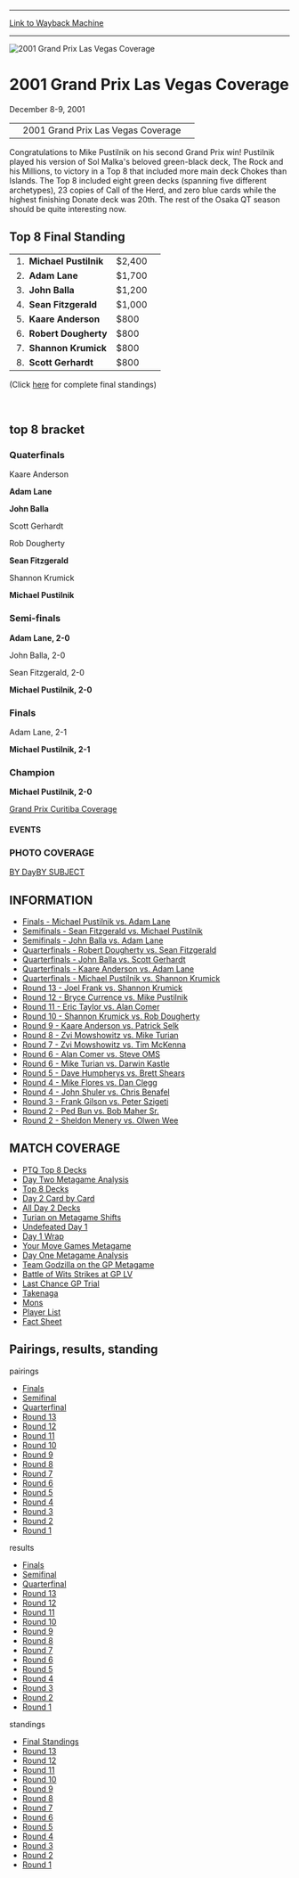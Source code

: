 
---
[Link to Wayback Machine](https://web.archive.org/web/20161103181619/http://magic.wizards.com/en/events/coverage/gplas01)

[_metadata_:description]:- "&#13; &#13; &#13; 2001 Grand Prix Las Vegas Coverage&#13; &#13; &#13;"
[_metadata_:generator]:- "Drupal 7 (http://drupal.org)"
[_metadata_:node]:- "839726"
[_metadata_:source]:- "div-block-system-main"
[_metadata_:title]:- "2001 Grand Prix Las Vegas Coverage"
[_metadata_:wayback_capture_timestamp]:- "2016-11-03 18:16:19"
[_metadata_:wayback_raw_url]:- "https://web.archive.org/web/20161103181619id_/http://magic.wizards.com/en/events/coverage/gplas01"
[_metadata_:wayback_url]:- "http://magic.wizards.com/en/events/coverage/gplas01"
---







![2001 Grand Prix Las Vegas Coverage](https://media.magic.wizards.com/images/banner/large_1_4.jpg)





2001 Grand Prix Las Vegas Coverage
==================================




December 8-9, 2001














|  |  |  |
| --- | --- | --- |
|  | 2001 Grand Prix Las Vegas Coverage |  |

Congratulations to Mike Pustilnik on his second Grand Prix win! Pustilnik played his version of Sol Malka's beloved green-black deck, The Rock and his Millions, to victory in a Top 8 that included more main deck Chokes than Islands. The Top 8 included eight green decks (spanning five different archetypes), 23 copies of Call of the Herd, and zero blue cards while the highest finishing Donate deck was 20th. The rest of the Osaka QT season should be quite interesting now.



Top 8 Final Standing
--------------------




|  |  |  |
| --- | --- | --- |
|  1.  **Michael Pustilnik** | $2,400 |
|  2.  **Adam Lane** | $1,700 |
|  3.  **John Balla** | $1,200 |
|  4.  **Sean Fitzgerald** | $1,000 |
|  5.  **Kaare Anderson** | $800 |
|  6.  **Robert Dougherty** | $800 |
|  7.  **Shannon Krumick** | $800 |
|  8.  **Scott Gerhardt** | $800 |


(Click [here](/en/articles/archive/event-coverage/final-standings-2015-11-16) for complete final standings)


 

top 8 bracket
-------------





### Quaterfinals





Kaare Anderson




**Adam Lane**






**John Balla**




Scott Gerhardt






Rob Dougherty




**Sean Fitzgerald**






Shannon Krumick




**Michael Pustilnik**







### Semi-finals





**Adam Lane, 2-0**




John Balla, 2-0






Sean Fitzgerald, 2-0




**Michael Pustilnik, 2-0**







### Finals





Adam Lane, 2-1




**Michael Pustilnik, 2-1**







### Champion





**Michael Pustilnik, 2-0**








[Grand Prix Curitiba Coverage](http://archive.wizards.com/sideboard/event.asp?event=GPCUR01)








#### EVENTS


### PHOTO COVERAGE


[BY Day](/en/articles/archive/event-coverage/2001-grand-prix-las-vegas-2015-11-16)[BY SUBJECT](/en/articles/archive/event-coverage/2001-grand-prix-las-vegas-2015-11-16)









INFORMATION
-----------


* [Finals - Michael Pustilnik vs. Adam Lane](/en/articles/archive/event-coverage/finals-michael-pustilnik-vs-adam-lane-2015-11-16)
* [Semifinals - Sean Fitzgerald vs. Michael Pustilnik](/en/articles/archive/event-coverage/semifinals-sean-fitzgerald-vs-michael-pustilnik-2015-11-16)
* [Semifinals - John Balla vs. Adam Lane](/en/articles/archive/event-coverage/semifinals-john-balla-vs-adam-lane-2015-11-16)
* [Quarterfinals - Robert Dougherty vs. Sean Fitzgerald](/en/articles/archive/event-coverage/quarterfinals-robert-dougherty-vs-sean-fitzgerald-2015-11-16)
* [Quarterfinals - John Balla vs. Scott Gerhardt](/en/articles/archive/event-coverage/quarterfinals-john-balla-vs-scott-gerhardt-2015-11-16)
* [Quarterfinals - Kaare Anderson vs. Adam Lane](/en/articles/archive/event-coverage/quarterfinals-kaare-anderson-vs-adam-lane-2015-11-16)
* [Quarterfinals - Michael Pustilnik vs. Shannon Krumick](/en/articles/archive/event-coverage/quarterfinals-michael-pustilnik-vs-shannon-krumick-2015-11-16)
* [Round 13 - Joel Frank vs. Shannon Krumick](/en/articles/archive/event-coverage/round-13-feature-match-joel-frank-vs-shannon-krumick-2015-11-16)
* [Round 12 - Bryce Currence vs. Mike Pustilnik](/en/articles/archive/event-coverage/round-12-feature-match-bryce-currence-vs-mike-pustilnik-2015-11-16)
* [Round 11 - Eric Taylor vs. Alan Comer](/en/articles/archive/event-coverage/round-11-feature-match-eric-taylor-vs-alan-comer-2015-11-16)
* [Round 10 - Shannon Krumick vs. Rob Dougherty](/en/articles/archive/event-coverage/round-10-feature-match-shannon-krumick-vs-rob-dougherty-2015-11-16)
* [Round 9 - Kaare Anderson vs. Patrick Selk](/en/articles/archive/event-coverage/round-9-feature-match-kaare-anderson-vs-patrick-selk-2015-11-16)
* [Round 8 - Zvi Mowshowitz vs. Mike Turian](/en/articles/archive/event-coverage/round-8-feature-match-zvi-mowshowitz-vs-mike-turian-2015-11-16)
* [Round 7 - Zvi Mowshowitz vs. Tim McKenna](/en/articles/archive/event-coverage/round-7-feature-match-zvi-mowshowitz-vs-tim-mckenna-2015-11-16)
* [Round 6 - Alan Comer vs. Steve OMS](/en/articles/archive/event-coverage/round-6-feature-match-alan-comer-vs-steve-oms-2015-11-16)
* [Round 6 - Mike Turian vs. Darwin Kastle](/en/articles/archive/event-coverage/round-6-feature-match-mike-turian-vs-darwin-kastle-2015-11-16)
* [Round 5 - Dave Humpherys vs. Brett Shears](/en/articles/archive/event-coverage/round-5-feature-match-dave-humpherys-vs-brett-shears-2015-11-16)
* [Round 4 - Mike Flores vs. Dan Clegg](/en/articles/archive/event-coverage/round-4-feature-match-mike-flores-vs-dan-clegg-2015-11-16)
* [Round 4 - John Shuler vs. Chris Benafel](/en/articles/archive/event-coverage/round-4-feature-match-john-shuler-vs-chris-benafel-2015-11-16)
* [Round 3 - Frank Gilson vs. Peter Szigeti](/en/articles/archive/event-coverage/round-3-feature-match-frank-gilson-vs-peter-szigeti-2015-11-16)
* [Round 2 - Ped Bun vs. Bob Maher Sr.](/en/articles/archive/event-coverage/round-2-feature-match-ped-bun-vs-bob-maher-sr-2015-11-16)
* [Round 2 - Sheldon Menery vs. Olwen Wee](/en/articles/archive/event-coverage/round-2-feature-match-sheldon-menery-vs-olwen-wee-2015-11-16)


MATCH COVERAGE
--------------


* [PTQ Top 8 Decks](/en/articles/archive/event-coverage/ptq-top-8-decks-2015-11-16)
* [Day Two Metagame Analysis](/en/articles/archive/event-coverage/grand-prix-las-vegas-day-two-metagame-analysis-2015-11-16)
* [Top 8 Decks](/en/articles/archive/event-coverage/top-8-decks-2015-11-16)
* [Day 2 Card by Card](/en/articles/archive/event-coverage/day-2-card-card-2015-11-16)
* [All Day 2 Decks](/en/articles/archive/event-coverage/all-64-day-2-decks-2015-11-16)
* [Turian on Metagame Shifts](/en/articles/archive/event-coverage/cmus-mike-turian-metagame-shifts-2015-11-16)
* [Undefeated Day 1](/en/articles/archive/event-coverage/undefeated-day-1-decks-2015-11-16)
* [Day 1 Wrap](/en/articles/archive/event-coverage/day-1-wrap-2015-11-16)
* [Your Move Games Metagame](/en/articles/archive/event-coverage/your-move-games-metagame-city-sin-2015-11-16)
* [Day One Metagame Analysis](/en/articles/archive/event-coverage/grand-prix-las-vegas-day-one-metagame-analysis-2015-11-16)
* [Team Godzilla on the GP Metagame](/en/articles/archive/event-coverage/team-godzilla-gp-metagame-2015-11-16)
* [Battle of Wits Strikes at GP LV](/en/articles/archive/event-coverage/battle-wits-strikes-gp-lv-2015-11-16)
* [Last Chance GP Trial](/en/articles/archive/event-coverage/last-chance-grand-prix-trial-las-vegas-2015-11-16)
* [Takenaga](/en/articles/archive/event-coverage/takenaga-2015-11-16)
* [Mons](/en/articles/archive/event-coverage/mons-2015-11-16)
* [Player List](/en/articles/archive/event-coverage/player-list-2015-11-16)
* [Fact Sheet](/en/articles/archive/event-coverage/2001-grand-prix-las-vegas-coverage-2015-11-16)


Pairings, results, standing
---------------------------



pairings


* [Finals](/en/articles/archive/event-coverage/finals-pairings-2015-11-16)
* [Semifinal](/en/articles/archive/event-coverage/semifinal-pairings-2015-11-16)
* [Quarterfinal](/en/articles/archive/event-coverage/quarterfinal-pairings-2015-11-16)
* [Round 13](/en/articles/archive/event-coverage/round-13-pairings-2015-11-16)
* [Round 12](/en/articles/archive/event-coverage/round-12-pairings-2015-11-16)
* [Round 11](/en/articles/archive/event-coverage/round-11-pairings-2015-11-16)
* [Round 10](/en/articles/archive/event-coverage/round-10-pairings-2015-11-16)
* [Round 9](/en/articles/archive/event-coverage/round-9-pairings-2015-11-16)
* [Round 8](/en/articles/archive/event-coverage/round-8-pairings-2015-11-16)
* [Round 7](/en/articles/archive/event-coverage/round-7-pairings-2015-11-16)
* [Round 6](/en/articles/archive/event-coverage/round-6-pairings-2015-11-16)
* [Round 5](/en/articles/archive/event-coverage/round-5-pairings-2015-11-16)
* [Round 4](/en/articles/archive/event-coverage/round-4-pairings-2015-11-16)
* [Round 3](/en/articles/archive/event-coverage/round-3-pairings-2015-11-16)
* [Round 2](/en/articles/archive/event-coverage/round-2-pairings-2015-11-16)
* [Round 1](/en/articles/archive/event-coverage/round-1-pairings-2015-11-16)


results


* [Finals](/en/articles/archive/event-coverage/finals-results-2015-11-16)
* [Semifinal](/en/articles/archive/event-coverage/semifinal-results-2015-11-16)
* [Quarterfinal](/en/articles/archive/event-coverage/quarterfinal-results-2015-11-16)
* [Round 13](/en/articles/archive/event-coverage/round-13-results-2015-11-16)
* [Round 12](/en/articles/archive/event-coverage/round-12-results-2015-11-16)
* [Round 11](/en/articles/archive/event-coverage/round-11-results-2015-11-16)
* [Round 10](/en/articles/archive/event-coverage/round-10-results-2015-11-16)
* [Round 9](/en/articles/archive/event-coverage/round-9-results-2015-11-16)
* [Round 8](/en/articles/archive/event-coverage/round-8-results-2015-11-16)
* [Round 7](/en/articles/archive/event-coverage/round-7-results-2015-11-16)
* [Round 6](/en/articles/archive/event-coverage/round-6-results-2015-11-16)
* [Round 5](/en/articles/archive/event-coverage/round-5-results-2015-11-16)
* [Round 4](/en/articles/archive/event-coverage/round-4-results-2015-11-16)
* [Round 3](/en/articles/archive/event-coverage/round-3-results-2015-11-16)
* [Round 2](/en/articles/archive/event-coverage/round-2-results-2015-11-16)
* [Round 1](/en/articles/archive/event-coverage/round-1-results-2015-11-16)


standings


* [Final Standings](/en/articles/archive/event-coverage/final-standings-2015-11-16)
* [Round 13](/en/articles/archive/event-coverage/round-13-standings-2015-11-16)
* [Round 12](/en/articles/archive/event-coverage/round-12-standings-2015-11-16)
* [Round 11](/en/articles/archive/event-coverage/round-11-standings-2015-11-16)
* [Round 10](/en/articles/archive/event-coverage/round-10-standings-2015-11-16)
* [Round 9](/en/articles/archive/event-coverage/round-9-standings-2015-11-16)
* [Round 8](/en/articles/archive/event-coverage/round-8-standings-2015-11-16)
* [Round 7](/en/articles/archive/event-coverage/round-7-standings-2015-11-16)
* [Round 6](/en/articles/archive/event-coverage/round-6-standings-2015-11-16)
* [Round 5](/en/articles/archive/event-coverage/round-5-standings-2015-11-16)
* [Round 4](/en/articles/archive/event-coverage/round-4-standings-2015-11-16)
* [Round 3](/en/articles/archive/event-coverage/round-3-standings-2015-11-16)
* [Round 2](/en/articles/archive/event-coverage/round-2-standings-2015-11-16)
* [Round 1](/en/articles/archive/event-coverage/round-1-standings-2015-11-16)



 

